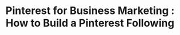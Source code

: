 ---
layout:   certificate
title:    "Pinterest for Business Marketing : How to Build a Pinterest Following"
slug:     bitdegree-pinterestmarketing
category: bitdegree
issuer:   "BitDegree"
---
